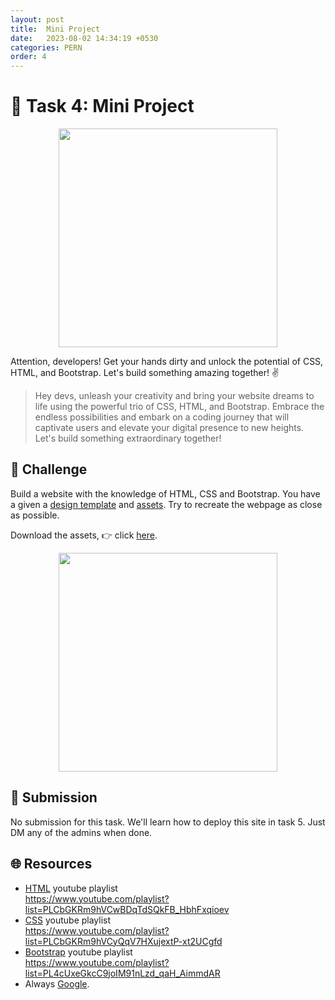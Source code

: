 ```yaml
---
layout: post
title:  Mini Project
date:   2023-08-02 14:34:19 +0530
categories: PERN
order: 4
---
```



# **:star2: Task 4: Mini Project**

<p align="center">
    <img width="350" src="https://media0.giphy.com/media/Mah9dFWo1WZX0WM62Q/giphy.gif?cid=ecf05e47hbepy2slfp3hgzm364gojwhhzuh3m7lq4n1zwqxf&ep=v1_gifs_search&rid=giphy.gif&ct=g">
</p>


Attention, developers! Get your hands dirty and unlock the potential of CSS, HTML, and Bootstrap. Let's build something amazing together! ✌️

 > Hey devs, unleash your creativity and bring your website dreams to life using the powerful trio of CSS, HTML, and Bootstrap. Embrace the endless possibilities and embark on a coding journey that will captivate users and elevate your digital presence to new heights. Let's build something extraordinary together!

## **:pushpin: Challenge**  
Build a website with the knowledge of HTML, CSS and Bootstrap. You have a given a [design template] and [assets]. Try to recreate the webpage as close as possible.

Download the assets, 👉 click [here](./assets/).

<p align="center">
    <img width="350" src="./assets/task-4-design.png">
</p>

## **📂 Submission**
No submission for this task. We'll learn how to deploy this site in task 5. Just DM any of the admins when done.


## **🌐 Resources**
 - [HTML] youtube playlist <br> 
    https://www.youtube.com/playlist?list=PLCbGKRm9hVCwBDqTdSQkFB_HbhFxqioev
 - [CSS] youtube playlist<br>
    https://www.youtube.com/playlist?list=PLCbGKRm9hVCyQqV7HXujextP-xt2UCgfd
 - [Bootstrap] youtube playlist<br>
    https://www.youtube.com/playlist?list=PL4cUxeGkcC9joIM91nLzd_qaH_AimmdAR 
 - Always [Google].


<!-- links -->
[HTML]:https://www.youtube.com/playlist?list=PLCbGKRm9hVCwBDqTdSQkFB_HbhFxqioev
[CSS]:https://www.youtube.com/playlist?list=PLCbGKRm9hVCyQqV7HXujextP-xt2UCgfd
[Bootstrap]:https://www.youtube.com/playlist?list=PL4cUxeGkcC9joIM91nLzd_qaH_AimmdAR
[design template]:./assets/task-4-design.png
[assets]:./assets/

[Google]:https://www.google.com/


